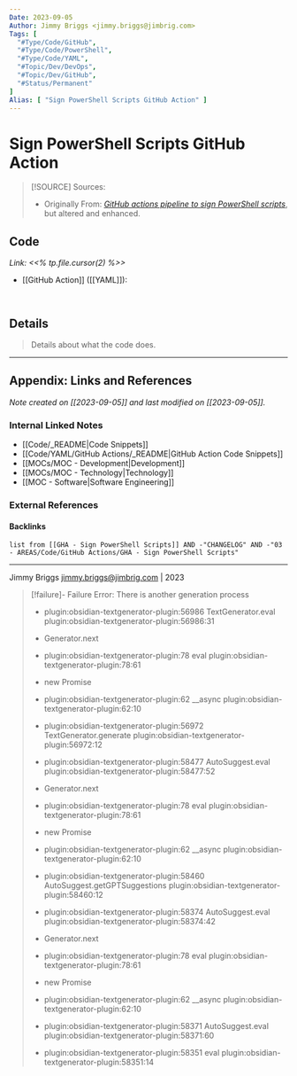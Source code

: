 ```yaml
---
Date: 2023-09-05
Author: Jimmy Briggs <jimmy.briggs@jimbrig.com>
Tags: [
  "#Type/Code/GitHub",
  "#Type/Code/PowerShell",
  "#Type/Code/YAML",
  "#Topic/Dev/DevOps",
  "#Topic/Dev/GitHub",
  "#Status/Permanent"
]
Alias: [ "Sign PowerShell Scripts GitHub Action" ]
---
```


# Sign PowerShell Scripts GitHub Action

> [!SOURCE] Sources:
> - Originally From: *[GitHub actions pipeline to sign PowerShell scripts](https://gist.github.com/nicolonsky/51338d0a62c88bfd1aba88b9a23eb335#file-signpowershell-yaml)*, but altered and enhanced.

## Code

*Link: <<% tp.file.cursor(2) %>>*

- [[GitHub Action]] ([[YAML]]):

```


```

## Details

> Details about what the code does.


***

## Appendix: Links and References

*Note created on [[2023-09-05]] and last modified on [[2023-09-05]].*

### Internal Linked Notes

- [[Code/_README|Code Snippets]]
- [[Code/YAML/GitHub Actions/_README|GitHub Action Code Snippets]]
- [[MOCs/MOC - Development|Development]]
- [[MOCs/MOC - Technology|Technology]]
- [[MOC - Software|Software Engineering]]

### External References

#### Backlinks

```dataview
list from [[GHA - Sign PowerShell Scripts]] AND -"CHANGELOG" AND -"03 - AREAS/Code/GitHub Actions/GHA - Sign PowerShell Scripts"
```


***

Jimmy Briggs <jimmy.briggs@jimbrig.com> | 2023


> [!failure]- Failure 
>   Error: There is another generation process
>   
>   - plugin:obsidian-textgenerator-plugin:56986 TextGenerator.eval
>     plugin:obsidian-textgenerator-plugin:56986:31
>   
>   - Generator.next
>   
>   - plugin:obsidian-textgenerator-plugin:78 eval
>     plugin:obsidian-textgenerator-plugin:78:61
>   
>   - new Promise
>   
>   - plugin:obsidian-textgenerator-plugin:62 __async
>     plugin:obsidian-textgenerator-plugin:62:10
>   
>   - plugin:obsidian-textgenerator-plugin:56972 TextGenerator.generate
>     plugin:obsidian-textgenerator-plugin:56972:12
>   
>   - plugin:obsidian-textgenerator-plugin:58477 AutoSuggest.eval
>     plugin:obsidian-textgenerator-plugin:58477:52
>   
>   - Generator.next
>   
>   - plugin:obsidian-textgenerator-plugin:78 eval
>     plugin:obsidian-textgenerator-plugin:78:61
>   
>   - new Promise
>   
>   - plugin:obsidian-textgenerator-plugin:62 __async
>     plugin:obsidian-textgenerator-plugin:62:10
>   
>   - plugin:obsidian-textgenerator-plugin:58460 AutoSuggest.getGPTSuggestions
>     plugin:obsidian-textgenerator-plugin:58460:12
>   
>   - plugin:obsidian-textgenerator-plugin:58374 AutoSuggest.eval
>     plugin:obsidian-textgenerator-plugin:58374:42
>   
>   - Generator.next
>   
>   - plugin:obsidian-textgenerator-plugin:78 eval
>     plugin:obsidian-textgenerator-plugin:78:61
>   
>   - new Promise
>   
>   - plugin:obsidian-textgenerator-plugin:62 __async
>     plugin:obsidian-textgenerator-plugin:62:10
>   
>   - plugin:obsidian-textgenerator-plugin:58371 AutoSuggest.eval
>     plugin:obsidian-textgenerator-plugin:58371:60
>   
>   - plugin:obsidian-textgenerator-plugin:58351 eval
>     plugin:obsidian-textgenerator-plugin:58351:14
>   
>  
